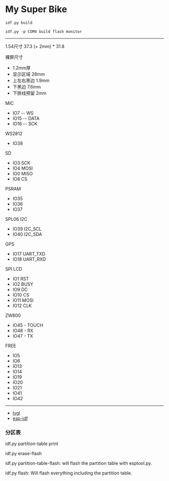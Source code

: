 # My Super Bike

`idf.py build`

`idf.py -p COM4 build flash monitor`

---

1.54尺寸
37.3 (+ 2mm) * 31.8

裸屏尺寸
- 1.2mm厚
- 显示区域 28mm
- 上左右黑边 1.9mm
- 下黑边 7.6mm
- 下排线预留 2mm

MIC
- IO7 -- WS 
- IO15 -- DATA 
- IO16 -- SCK

WS2812
- IO38

SD
- IO3 SCK
- IO4 MOSI
- IO0 MISO
- IO8 CS

PSRAM
- IO35
- IO36
- IO37

SPL06 I2C
- IO39 I2C_SCL
- IO40 I2C_SDA

GPS
- IO17 UART_TXD
- IO18 UART_RXD

SPI LCD
- IO1 RST
- IO2 BUSY
- IO9 DC
- IO10 CS
- IO11 MOSI
- IO12 CLK

ZW800
- IO45 - TOUCH
- IO48 - RX
- IO47 - TX

FREE
- IO5
- IO6
- IO13
- IO14
- IO19
- IO20
- IO21
- IO41
- IO42

---
- [lvgl](https://docs.lvgl.io/master/intro/index.html)
- [esp-idf](https://docs.espressif.com/projects/esp-idf/zh_CN/latest/esp32s3/get-started/index.html)

### 分区表

idf.py partition-table print


idf.py erase-flash

idf.py partition-table-flash: will flash the partition table with esptool.py.

idf.py flash: Will flash everything including the partition table.